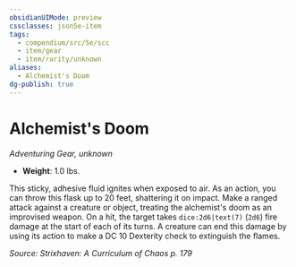 ```yaml
---
obsidianUIMode: preview
cssclasses: json5e-item
tags:
  - compendium/src/5e/scc
  - item/gear
  - item/rarity/unknown
aliases:
  - Alchemist's Doom
dg-publish: true
---
```

# Alchemist's Doom
*Adventuring Gear, unknown*  

- **Weight**: 1.0 lbs.

This sticky, adhesive fluid ignites when exposed to air. As an action, you can throw this flask up to 20 feet, shattering it on impact. Make a ranged attack against a creature or object, treating the alchemist's doom as an improvised weapon. On a hit, the target takes `dice:2d6|text(7)` (`2d6`) fire damage at the start of each of its turns. A creature can end this damage by using its action to make a DC 10 Dexterity check to extinguish the flames.

*Source: Strixhaven: A Curriculum of Chaos p. 179*
